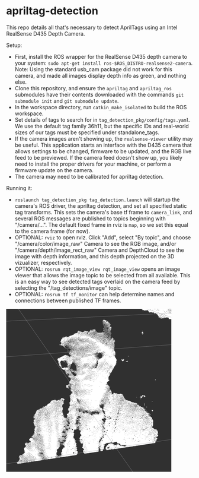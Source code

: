 # apriltag-detection

This repo details all that's necessary to detect AprilTags using an Intel RealSense D435 Depth Camera.

Setup:
 - First, install the ROS wrapper for the RealSense D435 depth camera to your system: `sudo apt-get install ros-$ROS_DISTRO-realsense2-camera`. Note: Using the standard usb_cam package did not work for this camera, and made all images display depth info as green, and nothing else.
 - Clone this repository, and ensure the `apriltag` and `apriltag_ros` submodules have their contents downloaded with the commands `git submodule init` and `git submodule update`.
 - In the workspace directory, run `catkin_make_isolated` to build the ROS workspace.
 - Set details of tags to search for in `tag_detection_pkg/config/tags.yaml`. We use the default tag family 36h11, but the specific IDs and real-world sizes of our tags must be specified under standalone_tags.
 - If the camera images aren't showing up, the `realsense-viewer` utility may be useful. This application starts an interface with the D435 camera that allows settings to be changed, firmware to be updated, and the RGB live feed to be previewed. If the camera feed doesn't show up, you likely need to install the proper drivers for your machine, or perform a firmware update on the camera.
 - The camera may need to be calibrated for apriltag detection.

Running it:
 - `roslaunch tag_detection_pkg tag_detection.launch` will startup the camera's ROS driver, the apriltag detection, and set all specified static tag transforms. This sets the camera's base tf frame to `camera_link`, and several ROS messages are published to topics beginning with "/camera/...". The default fixed frame in rviz is `map`, so we set this equal to the camera frame (for now). 
 - OPTIONAL: `rviz` to open rviz. Click "Add", select "By topic", and choose "/camera/color/image_raw" Camera to see the RGB image, and/or "/camera/depth/image_rect_raw" Camera and DepthCloud to see the image with depth information, and this depth projected on the 3D vizualizer, respectively.
 - OPTIONAL: `rosrun rqt_image_view rqt_image_view` opens an image viewer that allows the image topic to be selected from all available. This is an easy way to see detected tags overlaid on the camera feed by selecting the "/tag_detections/image" topic.
 - OPTIONAL: `rosrun tf tf_monitor` can help determine names and connections between published TF frames.

![A 3D DepthCloud shown in rviz.](kevin_is_a_pointcloud.png)